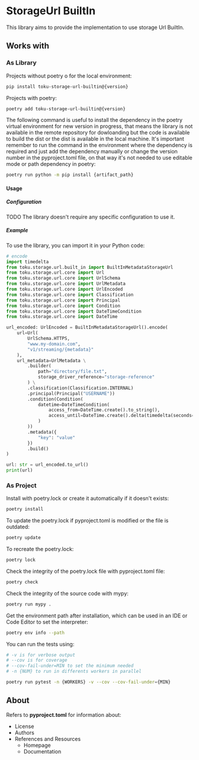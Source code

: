 # StorageUrl BuiltIn

This library aims to provide the implementation to use storage Url BuiltIn.

## Works with

### As Library

Projects without poetry o for the local environment:

```bash
pip install toku-storage-url-builtin@{version}
```

Projects with poetry:

```bash
poetry add toku-storage-url-builtin@{version}
```

The following command is useful to install the dependency in the poetry virtual environment for new version in progress, that means the library is not available in the remote repository for dowloanding but the code is available to build the dist or the dist is available in the local machine. It's important remember to run the command in the environment where the dependency is required and just add the dependency manually or change the version number in the pyproject.toml file, on that way it's not needed to use editable mode or path dependency in poetry:

```bash
poetry run python -m pip install {artifact_path}
```

#### Usage

##### Configuration

TODO
The library doesn't require any specific configuration to use it.

##### Example

To use the library, you can import it in your Python code:

```python
# encode
import timedelta
from toku.storage.url.built_in import BuiltInMetadataStorageUrl
from toku.storage.url.core import Url
from toku.storage.url.core import UrlSchema
from toku.storage.url.core import UrlMetadata
from toku.storage.url.core import UrlEncoded
from toku.storage.url.core import Classification
from toku.storage.url.core import Principal
from toku.storage.url.core import Condition
from toku.storage.url.core import DateTimeCondition
from toku.storage.url.core import DateTime

url_encoded: UrlEncoded = BuiltInMetadataStorageUrl().encode(
    url=Url(
        UrlSchema.HTTPS,
        "www.my-domain.com",
        "v1/streaming/{metadata}"
    ),
    url_metadata=UrlMetadata \
        .builder(
            path="directory/file.txt",
            storage_driver_reference="storage-reference"
        ) \
        .classification(Classification.INTERNAL)
        .principal(Principal("USERNAME"))
        .condition(Condition(
            datetime=DateTimeCondition(
                access_from=DateTime.create().to_string(),
                access_until=DateTime.create().delta(timedelta(seconds=30)).to_string()
            )
        ))
        .metadata({
            "key": "value"
        })
        .build()
)

url: str = url_encoded.to_url()
print(url)
```

### As Project

Install with poetry.lock or create it automatically if it doesn't exists:

```bash
poetry install
```

To update the poetry.lock if pyproject.toml is modified or the file is outdated:

```bash
poetry update
```

To recreate the poetry.lock:

```bash
poetry lock
```

Check the integrity of the poetry.lock file with pyproject.toml file:

```bash
poetry check
```

Check the integrity of the source code with mypy:

```bash
poetry run mypy .
```

Get the environment path after installation, which can be used in an IDE or Code Editor to set the interpreter:

```bash
poetry env info --path
```

You can run the tests using:

```bash
# -v is for verbose output
# --cov is for coverage
# --cov-fail-under=MIN to set the minimum needed
# -n {NUM} to run in differents workers in parallel

poetry run pytest -n {WORKERS} -v --cov --cov-fail-under={MIN}
```

## About

Refers to **pyproject.toml** for information about:

- License
- Authors
- References and Resources
    - Homepage
    - Documentation

